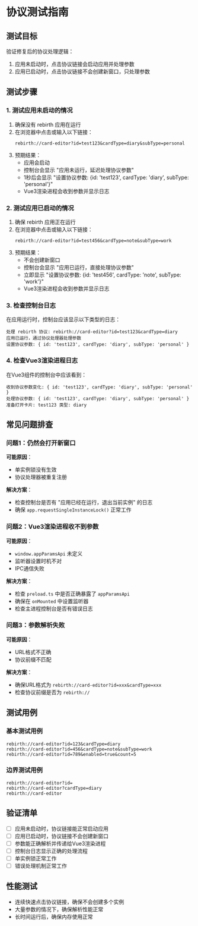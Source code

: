 # 协议测试指南

## 测试目标

验证修复后的协议处理逻辑：
1. 应用未启动时，点击协议链接会启动应用并处理参数
2. 应用已启动时，点击协议链接不会创建新窗口，只处理参数

## 测试步骤

### 1. 测试应用未启动的情况

1. 确保没有 rebirth 应用在运行
2. 在浏览器中点击或输入以下链接：
   ```
   rebirth://card-editor?id=test123&cardType=diary&subType=personal
   ```
3. 预期结果：
   - 应用会启动
   - 控制台会显示 "应用未运行，延迟处理协议参数"
   - 1秒后会显示 "设置协议参数: {id: 'test123', cardType: 'diary', subType: 'personal'}"
   - Vue3渲染进程会收到参数并显示日志

### 2. 测试应用已启动的情况

1. 确保 rebirth 应用正在运行
2. 在浏览器中点击或输入以下链接：
   ```
   rebirth://card-editor?id=test456&cardType=note&subType=work
   ```
3. 预期结果：
   - 不会创建新窗口
   - 控制台会显示 "应用已运行，直接处理协议参数"
   - 立即显示 "设置协议参数: {id: 'test456', cardType: 'note', subType: 'work'}"
   - Vue3渲染进程会收到参数并显示日志

### 3. 检查控制台日志

在应用运行时，控制台应该显示以下类型的日志：

```
处理 rebirth 协议: rebirth://card-editor?id=test123&cardType=diary
应用已运行，通过协议处理器处理参数
设置协议参数: { id: 'test123', cardType: 'diary', subType: 'personal' }
```

### 4. 检查Vue3渲染进程日志

在Vue3组件的控制台中应该看到：

```
收到协议参数变化: { id: 'test123', cardType: 'diary', subType: 'personal' }
处理协议参数: { id: 'test123', cardType: 'diary', subType: 'personal' }
准备打开卡片: test123 类型: diary
```

## 常见问题排查

### 问题1：仍然会打开新窗口

**可能原因**：
- 单实例锁没有生效
- 协议处理器被重复注册

**解决方案**：
- 检查控制台是否有 "应用已经在运行，退出当前实例" 的日志
- 确保 `app.requestSingleInstanceLock()` 正常工作

### 问题2：Vue3渲染进程收不到参数

**可能原因**：
- `window.appParamsApi` 未定义
- 监听器设置时机不对
- IPC通信失败

**解决方案**：
- 检查 `preload.ts` 中是否正确暴露了 `appParamsApi`
- 确保在 `onMounted` 中设置监听器
- 检查主进程控制台是否有错误日志

### 问题3：参数解析失败

**可能原因**：
- URL格式不正确
- 协议前缀不匹配

**解决方案**：
- 确保URL格式为 `rebirth://card-editor?id=xxx&cardType=xxx`
- 检查协议前缀是否为 `rebirth://`

## 测试用例

### 基本测试用例

```
rebirth://card-editor?id=123&cardType=diary
rebirth://card-editor?id=456&cardType=note&subType=work
rebirth://card-editor?id=789&enabled=true&count=5
```

### 边界测试用例

```
rebirth://card-editor?id=
rebirth://card-editor?cardType=diary
rebirth://card-editor
```

## 验证清单

- [ ] 应用未启动时，协议链接能正常启动应用
- [ ] 应用已启动时，协议链接不会创建新窗口
- [ ] 参数能正确解析并传递给Vue3渲染进程
- [ ] 控制台日志显示正确的处理流程
- [ ] 单实例锁正常工作
- [ ] 错误处理机制正常工作

## 性能测试

- 连续快速点击协议链接，确保不会创建多个实例
- 大量参数的情况下，确保解析性能正常
- 长时间运行后，确保内存使用正常
